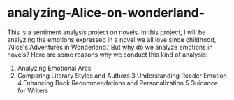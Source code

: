 # analyzing-Alice-on-wonderland-

This is a sentiment analysis project on novels. In this project, I will be analyzing the emotions expressed in a novel we all love since childhood, 'Alice's Adventures in Wonderland.'
But why do we analyze emotions in novels? Here are some reasons why we conduct this kind of analysis:

1. Analyzing Emotional Arcs
2. Comparing Literary Styles and Authors
3.Understanding Reader Emotion
4.Enhancing Book Recommendations and Personalization
5.Guidance for Writers

